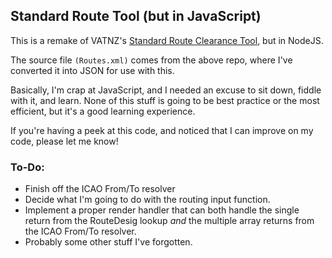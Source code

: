 ## Standard Route Tool (but in JavaScript)

This is a remake of VATNZ's [Standard Route Clearance Tool](https://github.com/vatnz-dev/vatSys-SRC-Reader), but in NodeJS.

The source file `(Routes.xml)` comes from the above repo, where I've converted it into JSON for use with this.

Basically, I'm crap at JavaScript, and I needed an excuse to sit down, fiddle with it, and learn. None of this stuff is going to be best practice or the most efficient, but it's a good learning experience.

If you're having a peek at this code, and noticed that I can improve on my code, please let me know! 

### To-Do:
  - Finish off the ICAO From/To resolver
  - Decide what I'm going to do with the routing input function.
  - Implement a proper render handler that can both handle the single return from the RouteDesig lookup *and* the multiple array returns from the ICAO From/To resolver.
  - Probably some other stuff I've forgotten.
